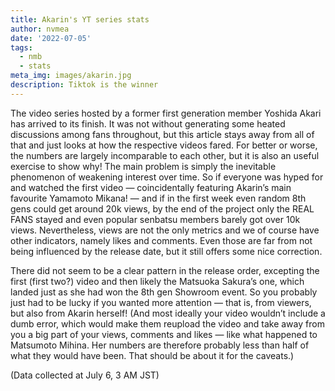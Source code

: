 ```yaml
---
title: Akarin's YT series stats
author: nvmea
date: '2022-07-05'
tags:
  - nmb
  - stats
meta_img: images/akarin.jpg
description: Tiktok is the winner
---
```


<script src="{{< blogdown/postref >}}index_files/core-js/shim.min.js"></script>
<script src="{{< blogdown/postref >}}index_files/react/react.min.js"></script>
<script src="{{< blogdown/postref >}}index_files/react/react-dom.min.js"></script>
<script src="{{< blogdown/postref >}}index_files/reactwidget/react-tools.js"></script>
<script src="{{< blogdown/postref >}}index_files/htmlwidgets/htmlwidgets.js"></script>
<script src="{{< blogdown/postref >}}index_files/reactable-binding/reactable.js"></script>

The video series hosted by a former first generation member Yoshida Akari has arrived to its finish. It was not without generating some heated discussions among fans throughout, but this article stays away from all of that and just looks at how the respective videos fared. For better or worse, the numbers are largely incomparable to each other, but it is also an useful exercise to show why! The main problem is simply the inevitable phenomenon of weakening interest over time. So if everyone was hyped for and watched the first video — coincidentally featuring Akarin’s main favourite Yamamoto Mikana! — and if in the first week even random 8th gens could get around 20k views, by the end of the project only the REAL FANS stayed and even popular senbatsu members barely got over 10k views. Nevertheless, views are not the only metrics and we of course have other indicators, namely likes and comments. Even those are far from not being influenced by the release date, but it still offers some nice correction.

There did not seem to be a clear pattern in the release order, excepting the first (first two?) video and then likely the Matsuoka Sakura’s one, which landed just as she had won the 8th gen Showroom event. So you probably just had to be lucky if you wanted more attention — that is, from viewers, but also from Akarin herself! (And most ideally your video wouldn’t include a dumb error, which would make them reupload the video and take away from you a big part of your views, comments and likes — like what happened to Matsumoto Mihina. Her numbers are therefore probably less than half of what they would have been. That should be about it for the caveats.)

(Data collected at July 6, 3 AM JST)

<div id="htmlwidget-1" class="reactable html-widget" style="width:auto;height:auto;"></div>
<script type="application/json" data-for="htmlwidget-1">{"x":{"tag":{"name":"Reactable","attribs":{"data":{"Member":["<a href='https://www.youtube.com/watch?v=_87eezmlfLw' target='_blank'> 加藤 夕夏 <\/a>","<a href='https://www.youtube.com/watch?v=-lfUIVr_O3k' target='_blank'> 田中 雪乃 <\/a>","<a href='https://www.youtube.com/watch?v=1a2Gz0eBHfQ' target='_blank'> 山本 望叶 <\/a>","<a href='https://www.youtube.com/watch?v=3LzuY-uCvqU' target='_blank'> 堀 詩音 <\/a>","<a href='https://www.youtube.com/watch?v=40JFK_5BEXA' target='_blank'> 黒田 楓和 <\/a>","<a href='https://www.youtube.com/watch?v=4ZK7h7O3KQQ' target='_blank'> 福野 杏実 <\/a>","<a href='https://www.youtube.com/watch?v=52lkDyNXFdo' target='_blank'> 桜田 彩叶 <\/a>","<a href='https://www.youtube.com/watch?v=5a80Kwof6so' target='_blank'> 鵜野 みずき <\/a>","<a href='https://www.youtube.com/watch?v=6WRauvmVEHo' target='_blank'> 川上 千尋 <\/a>","<a href='https://www.youtube.com/watch?v=8ZVfSi2BSFE' target='_blank'> 隅野 和奏 <\/a>","<a href='https://www.youtube.com/watch?v=ak8vXdyv7pA' target='_blank'> 坂本 理紗 <\/a>","<a href='https://www.youtube.com/watch?v=b3usvoGY0Kw' target='_blank'> 石田 優美 <\/a>","<a href='https://www.youtube.com/watch?v=bDfwpGr6xS8' target='_blank'> 塩月 希依音 <\/a>","<a href='https://www.youtube.com/watch?v=bOn7BiOLcBA' target='_blank'> 早川 夢菜 <\/a>","<a href='https://www.youtube.com/watch?v=E5f0Ud2Jb3M' target='_blank'> 貞野 遥香 <\/a>","<a href='https://www.youtube.com/watch?v=ejADj73S8i4' target='_blank'> 浅尾 桃香 <\/a>","<a href='https://www.youtube.com/watch?v=eSpFOAaU8ZY' target='_blank'> 出口 結菜 <\/a>","<a href='https://www.youtube.com/watch?v=fBUd0PkFLto' target='_blank'> 中野 美来 <\/a>","<a href='https://www.youtube.com/watch?v=FzDzcxk1-Q8' target='_blank'> 池 帆乃香 <\/a>","<a href='https://www.youtube.com/watch?v=G4EdN96lR2k' target='_blank'> 松岡 さくら <\/a>","<a href='https://www.youtube.com/watch?v=Gn4vEh8QW8A' target='_blank'> 坂田 心咲 <\/a>","<a href='https://www.youtube.com/watch?v=h5c_jAbMU9g' target='_blank'> 瓶野 神音 <\/a>","<a href='https://www.youtube.com/watch?v=iBEJrO9ynDE' target='_blank'> 上西 怜 <\/a>","<a href='https://www.youtube.com/watch?v=jj6nTMxGaTM' target='_blank'> 小嶋 花梨 <\/a>","<a href='https://www.youtube.com/watch?v=jLn25UMeivA' target='_blank'> 山本 光 <\/a>","<a href='https://www.youtube.com/watch?v=JPbumXqUJ9Y' target='_blank'> 松本 海日菜 <\/a>","<a href='https://www.youtube.com/watch?v=KJTjDNdcV2I' target='_blank'> 和田 海佑 <\/a>","<a href='https://www.youtube.com/watch?v=LH_tTvYF6vk' target='_blank'> 芳野 心咲 <\/a>","<a href='https://www.youtube.com/watch?v=mCoJaSwAk-o' target='_blank'> 龍本 弥生 <\/a>","<a href='https://www.youtube.com/watch?v=MRczUrh-yRw' target='_blank'> 新澤 菜央 <\/a>","<a href='https://www.youtube.com/watch?v=NA0PuGy5LNE' target='_blank'> 水田 詩織 <\/a>","<a href='https://www.youtube.com/watch?v=nE4FSSVRp9c' target='_blank'> 坂下 真心 <\/a>","<a href='https://www.youtube.com/watch?v=NyKY99Xr_nQ' target='_blank'> 李 始燕 <\/a>","<a href='https://www.youtube.com/watch?v=P4_7_-gCPjs' target='_blank'> 佐月 愛果 <\/a>","<a href='https://www.youtube.com/watch?v=PMnBuTD-5j8' target='_blank'> 前田 令子 <\/a>","<a href='https://www.youtube.com/watch?v=QFzo4n0YMUM' target='_blank'> 黒島 咲花 <\/a>","<a href='https://www.youtube.com/watch?v=rlYRfg3c_Ns' target='_blank'> 原 かれん <\/a>","<a href='https://www.youtube.com/watch?v=RZXqYzsa-2U' target='_blank'> 岡本 怜奈 <\/a>","<a href='https://www.youtube.com/watch?v=seAezcs930c' target='_blank'> 平山 真衣 <\/a>","<a href='https://www.youtube.com/watch?v=UP0c1BCmA1Q' target='_blank'> 松野 美桜 <\/a>","<a href='https://www.youtube.com/watch?v=V25irO3jitI' target='_blank'> 渋谷 凪咲 <\/a>","<a href='https://www.youtube.com/watch?v=Vrd8WF94n2E' target='_blank'> 本郷 柚巴 <\/a>","<a href='https://www.youtube.com/watch?v=VriqZszzNMQ' target='_blank'> 安部 若菜 <\/a>","<a href='https://www.youtube.com/watch?v=x_DzmG1c1mg' target='_blank'> 泉 綾乃 <\/a>","<a href='https://www.youtube.com/watch?v=ypsJH3WqtUI' target='_blank'> 眞鍋 杏樹 <\/a>"],"Released":["2022-07-01","2022-06-20","2022-06-04","2022-06-25","2022-06-29","2022-06-27","2022-06-13","2022-06-24","2022-06-25","2022-06-18","2022-06-12","2022-06-21","2022-06-24","2022-06-18","2022-06-29","2022-06-14","2022-06-26","2022-06-23","2022-06-06","2022-06-05","2022-06-22","2022-06-16","2022-06-16","2022-06-20","2022-07-01","2022-06-11","2022-06-05","2022-06-17","2022-06-14","2022-06-17","2022-06-27","2022-06-26","2022-06-11","2022-06-19","2022-06-10","2022-06-21","2022-06-23","2022-06-11","2022-06-30","2022-06-06","2022-06-22","2022-06-19","2022-06-30","2022-06-12","2022-06-13"],"Views":[10091,10032,61456,9321,9904,6324,12142,9300,13379,11996,13583,15411,13409,11458,9761,14274,7846,7346,18700,27219,10794,11879,31337,20086,7083,5792,33676,11710,8955,13803,13599,7257,19431,12690,17834,8064,13724,12293,8133,19254,45350,19104,8086,13689,12347],"Likes":[467,509,2260,430,468,387,625,402,570,535,653,756,630,510,407,623,435,424,723,1329,547,575,1204,967,349,334,1175,593,479,656,654,428,816,596,874,438,661,584,401,724,1806,781,432,644,647],"Comments":[42,47,238,25,69,37,41,51,63,56,68,96,48,49,37,60,45,36,68,159,42,37,113,97,29,19,134,82,28,59,80,28,75,36,88,36,87,50,30,51,125,92,53,46,47]},"columns":[{"accessor":"Member","name":"Member","type":["glue","character"],"headerClassName":"bar-sort-header","html":true},{"accessor":"Released","name":"Released","type":"Date","headerClassName":"bar-sort-header"},{"accessor":"Views","name":"Views","type":"numeric","headerClassName":"bar-sort-header","style":[{"background":"#E6F1FF"},{"background":"#E7F1FF"},{"background":"#7AA9FF"},{"background":"#E8F2FF"},{"background":"#E7F2FF"},{"background":"#EEF7FF"},{"background":"#E2EEFF"},{"background":"#E8F3FF"},{"background":"#DFEDFF"},{"background":"#E2EFFF"},{"background":"#DFECFF"},{"background":"#DBEAFF"},{"background":"#DFEDFF"},{"background":"#E3EFFF"},{"background":"#E7F2FF"},{"background":"#DEEBFF"},{"background":"#EBF5FF"},{"background":"#ECF5FF"},{"background":"#D4E5FF"},{"background":"#C2D9FF"},{"background":"#E5F0FF"},{"background":"#E3EFFF"},{"background":"#B9D3FF"},{"background":"#D1E3FF"},{"background":"#EDF6FF"},{"background":"#F0F8FF"},{"background":"#B4D0FF"},{"background":"#E3EFFF"},{"background":"#E9F3FF"},{"background":"#DFECFF"},{"background":"#DFECFF"},{"background":"#ECF5FF"},{"background":"#D3E4FF"},{"background":"#E1EEFF"},{"background":"#D6E6FF"},{"background":"#EBF4FF"},{"background":"#DFECFF"},{"background":"#E2EEFF"},{"background":"#EBF4FF"},{"background":"#D3E4FF"},{"background":"#9CBFFF"},{"background":"#D3E5FF"},{"background":"#EBF4FF"},{"background":"#DFECFF"},{"background":"#E2EEFF"}]},{"accessor":"Likes","name":"Likes","type":"numeric","headerClassName":"bar-sort-header","style":[{"background":"#E7F2FF"},{"background":"#E5F0FF"},{"background":"#7AA9FF"},{"background":"#EAF4FF"},{"background":"#E7F2FF"},{"background":"#ECF5FF"},{"background":"#DEECFF"},{"background":"#EBF5FF"},{"background":"#E1EEFF"},{"background":"#E3EFFF"},{"background":"#DCEAFF"},{"background":"#D6E6FF"},{"background":"#DDEBFF"},{"background":"#E5F0FF"},{"background":"#EBF5FF"},{"background":"#DEECFF"},{"background":"#E9F3FF"},{"background":"#EAF4FF"},{"background":"#D8E8FF"},{"background":"#B3CFFF"},{"background":"#E2EFFF"},{"background":"#E1EEFF"},{"background":"#BAD4FF"},{"background":"#C9DEFF"},{"background":"#EFF7FF"},{"background":"#F0F8FF"},{"background":"#BCD5FF"},{"background":"#E0EDFF"},{"background":"#E7F2FF"},{"background":"#DCEAFF"},{"background":"#DCEAFF"},{"background":"#EAF4FF"},{"background":"#D2E4FF"},{"background":"#DFEDFF"},{"background":"#CEE1FF"},{"background":"#E9F3FF"},{"background":"#DBEAFF"},{"background":"#E0EDFF"},{"background":"#EBF5FF"},{"background":"#D8E8FF"},{"background":"#95BBFF"},{"background":"#D4E5FF"},{"background":"#E9F3FF"},{"background":"#DDEBFF"},{"background":"#DCEBFF"}]},{"accessor":"Comments","name":"Comments","type":"numeric","headerClassName":"bar-sort-header","style":[{"background":"#E3EFFF"},{"background":"#E0EDFF"},{"background":"#7AA9FF"},{"background":"#ECF5FF"},{"background":"#D5E5FF"},{"background":"#E6F1FF"},{"background":"#E4F0FF"},{"background":"#DEECFF"},{"background":"#D8E8FF"},{"background":"#DCEAFF"},{"background":"#D5E6FF"},{"background":"#C6DCFF"},{"background":"#E0EDFF"},{"background":"#DFEDFF"},{"background":"#E6F1FF"},{"background":"#D9E9FF"},{"background":"#E1EEFF"},{"background":"#E6F1FF"},{"background":"#D5E6FF"},{"background":"#A4C5FF"},{"background":"#E3EFFF"},{"background":"#E6F1FF"},{"background":"#BDD6FF"},{"background":"#C5DBFF"},{"background":"#EAF4FF"},{"background":"#F0F8FF"},{"background":"#B2CEFF"},{"background":"#CEE1FF"},{"background":"#EBF4FF"},{"background":"#DAE9FF"},{"background":"#CFE1FF"},{"background":"#EBF4FF"},{"background":"#D1E3FF"},{"background":"#E6F1FF"},{"background":"#CADFFF"},{"background":"#E6F1FF"},{"background":"#CBDFFF"},{"background":"#DFECFF"},{"background":"#EAF4FF"},{"background":"#DEECFF"},{"background":"#B6D1FF"},{"background":"#C8DDFF"},{"background":"#DDEBFF"},{"background":"#E1EEFF"},{"background":"#E0EDFF"}]}],"defaultSortDesc":true,"defaultSorted":[{"id":"Views","desc":true}],"defaultPageSize":25,"paginationType":"numbers","showPageInfo":true,"minRows":1,"borderless":true,"showSortIcon":false,"dataKey":"32faf571fc3dea2ecc0fbe993455791c"},"children":[]},"class":"reactR_markup"},"evals":[],"jsHooks":[]}</script>
<style type="text/css">
.bar-sort-header[aria-sort="ascending"] {
  box-shadow: inset 0 3px 0 0 rgba(0, 0, 0, 0.6) !important;
}
.bar-sort-header[aria-sort="descending"] {
  box-shadow: inset 0 -3px 0 0 rgba(0, 0, 0, 0.6) !important;
}
.bar-sort-header {
  transition: box-shadow 0.3s cubic-bezier(0.175, 0.885, 0.32, 1.275);
}
</style>
